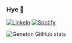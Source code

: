 ### Hye 👊

[![LinkeIn](https://img.shields.io/badge/LinkedIn-0077B5?style=for-the-badge&logo=linkedin&logoColor=white)](https://www.linkedin.com/in/geneton-neto/) 
[![Spotify](https://img.shields.io/badge/Spotify-1ED760?&style=for-the-badge&logo=spotify&logoColor=white)](https://open.spotify.com/user/geneton.neto)

![Geneton GitHub stats](https://github-readme-stats.vercel.app/api?username=genetonneto&show_icons=true&theme=tokyonight)
